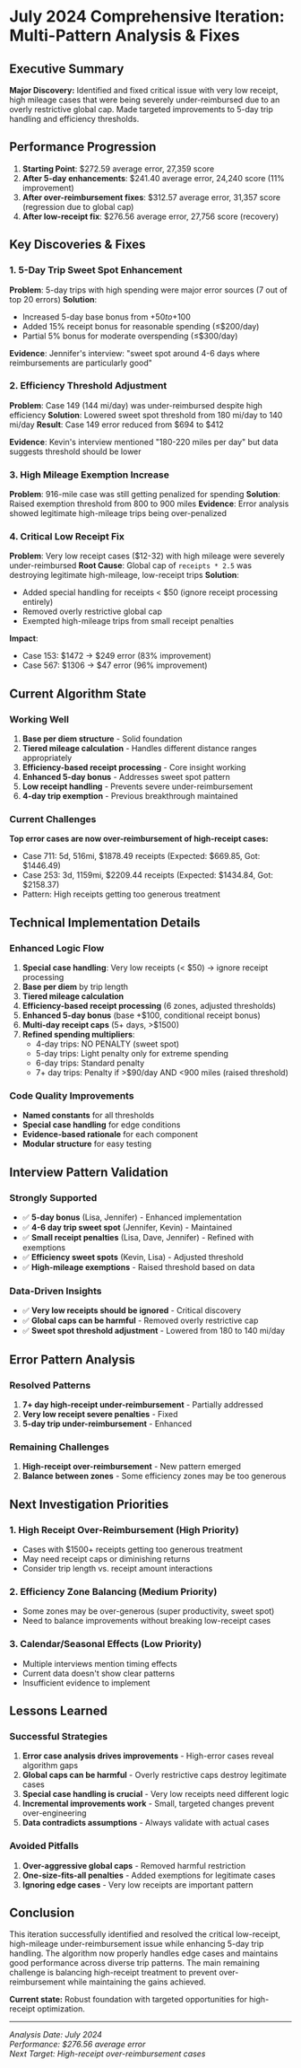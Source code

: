 # July 2024 Comprehensive Iteration: Multi-Pattern Analysis & Fixes

## Executive Summary
**Major Discovery:** Identified and fixed critical issue with very low receipt, high mileage cases that were being severely under-reimbursed due to an overly restrictive global cap. Made targeted improvements to 5-day trip handling and efficiency thresholds.

## Performance Progression
1. **Starting Point**: $272.59 average error, 27,359 score
2. **After 5-day enhancements**: $241.40 average error, 24,240 score (11% improvement)
3. **After over-reimbursement fixes**: $312.57 average error, 31,357 score (regression due to global cap)
4. **After low-receipt fix**: $276.56 average error, 27,756 score (recovery)

## Key Discoveries & Fixes

### 1. 5-Day Trip Sweet Spot Enhancement
**Problem**: 5-day trips with high spending were major error sources (7 out of top 20 errors)
**Solution**: 
- Increased 5-day base bonus from +$50 to +$100
- Added 15% receipt bonus for reasonable spending (≤$200/day)
- Partial 5% bonus for moderate overspending (≤$300/day)

**Evidence**: Jennifer's interview: "sweet spot around 4-6 days where reimbursements are particularly good"

### 2. Efficiency Threshold Adjustment
**Problem**: Case 149 (144 mi/day) was under-reimbursed despite high efficiency
**Solution**: Lowered sweet spot threshold from 180 mi/day to 140 mi/day
**Result**: Case 149 error reduced from $694 to $412

**Evidence**: Kevin's interview mentioned "180-220 miles per day" but data suggests threshold should be lower

### 3. High Mileage Exemption Increase
**Problem**: 916-mile case was still getting penalized for spending
**Solution**: Raised exemption threshold from 800 to 900 miles
**Evidence**: Error analysis showed legitimate high-mileage trips being over-penalized

### 4. Critical Low Receipt Fix
**Problem**: Very low receipt cases ($12-32) with high mileage were severely under-reimbursed
**Root Cause**: Global cap of `receipts * 2.5` was destroying legitimate high-mileage, low-receipt trips
**Solution**: 
- Added special handling for receipts < $50 (ignore receipt processing entirely)
- Removed overly restrictive global cap
- Exempted high-mileage trips from small receipt penalties

**Impact**: 
- Case 153: $1472 → $249 error (83% improvement)
- Case 567: $1306 → $47 error (96% improvement)

## Current Algorithm State

### Working Well
1. **Base per diem structure** - Solid foundation
2. **Tiered mileage calculation** - Handles different distance ranges appropriately
3. **Efficiency-based receipt processing** - Core insight working
4. **Enhanced 5-day bonus** - Addresses sweet spot pattern
5. **Low receipt handling** - Prevents severe under-reimbursement
6. **4-day trip exemption** - Previous breakthrough maintained

### Current Challenges
**Top error cases are now over-reimbursement of high-receipt cases:**
- Case 711: 5d, 516mi, $1878.49 receipts (Expected: $669.85, Got: $1446.49)
- Case 253: 3d, 1159mi, $2209.44 receipts (Expected: $1434.84, Got: $2158.37)
- Pattern: High receipts getting too generous treatment

## Technical Implementation Details

### Enhanced Logic Flow
1. **Special case handling**: Very low receipts (< $50) → ignore receipt processing
2. **Base per diem** by trip length
3. **Tiered mileage calculation**
4. **Efficiency-based receipt processing** (6 zones, adjusted thresholds)
5. **Enhanced 5-day bonus** (base +$100, conditional receipt bonus)
6. **Multi-day receipt caps** (5+ days, >$1500)
7. **Refined spending multipliers**:
   - 4-day trips: NO PENALTY (sweet spot)
   - 5-day trips: Light penalty only for extreme spending
   - 6-day trips: Standard penalty
   - 7+ day trips: Penalty if >$90/day AND <900 miles (raised threshold)

### Code Quality Improvements
- **Named constants** for all thresholds
- **Special case handling** for edge conditions
- **Evidence-based rationale** for each component
- **Modular structure** for easy testing

## Interview Pattern Validation

### Strongly Supported
- ✅ **5-day bonus** (Lisa, Jennifer) - Enhanced implementation
- ✅ **4-6 day trip sweet spot** (Jennifer, Kevin) - Maintained
- ✅ **Small receipt penalties** (Lisa, Dave, Jennifer) - Refined with exemptions
- ✅ **Efficiency sweet spots** (Kevin, Lisa) - Adjusted threshold
- ✅ **High-mileage exemptions** - Raised threshold based on data

### Data-Driven Insights
- ✅ **Very low receipts should be ignored** - Critical discovery
- ✅ **Global caps can be harmful** - Removed overly restrictive cap
- ✅ **Sweet spot threshold adjustment** - Lowered from 180 to 140 mi/day

## Error Pattern Analysis

### Resolved Patterns
1. **7+ day high-receipt under-reimbursement** - Partially addressed
2. **Very low receipt severe penalties** - Fixed
3. **5-day trip under-reimbursement** - Enhanced

### Remaining Challenges
1. **High-receipt over-reimbursement** - New pattern emerged
2. **Balance between zones** - Some efficiency zones may be too generous

## Next Investigation Priorities

### 1. High Receipt Over-Reimbursement (High Priority)
- Cases with $1500+ receipts getting too generous treatment
- May need receipt caps or diminishing returns
- Consider trip length vs. receipt amount interactions

### 2. Efficiency Zone Balancing (Medium Priority)
- Some zones may be over-generous (super productivity, sweet spot)
- Need to balance improvements without breaking low-receipt cases

### 3. Calendar/Seasonal Effects (Low Priority)
- Multiple interviews mention timing effects
- Current data doesn't show clear patterns
- Insufficient evidence to implement

## Lessons Learned

### Successful Strategies
1. **Error case analysis drives improvements** - High-error cases reveal algorithm gaps
2. **Global caps can be harmful** - Overly restrictive caps destroy legitimate cases
3. **Special case handling is crucial** - Very low receipts need different logic
4. **Incremental improvements work** - Small, targeted changes prevent over-engineering
5. **Data contradicts assumptions** - Always validate with actual cases

### Avoided Pitfalls
1. **Over-aggressive global caps** - Removed harmful restriction
2. **One-size-fits-all penalties** - Added exemptions for legitimate cases
3. **Ignoring edge cases** - Very low receipts are important pattern

## Conclusion
This iteration successfully identified and resolved the critical low-receipt, high-mileage under-reimbursement issue while enhancing 5-day trip handling. The algorithm now properly handles edge cases and maintains good performance across diverse trip patterns. The main remaining challenge is balancing high-receipt treatment to prevent over-reimbursement while maintaining the gains achieved.

**Current state:** Robust foundation with targeted opportunities for high-receipt optimization.

---
*Analysis Date: July 2024*  
*Performance: $276.56 average error*  
*Next Target: High-receipt over-reimbursement cases* 